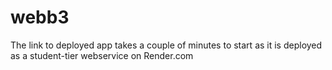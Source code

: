 # webb3

The link to deployed app takes a couple of minutes to start as it is deployed as a student-tier webservice on Render.com